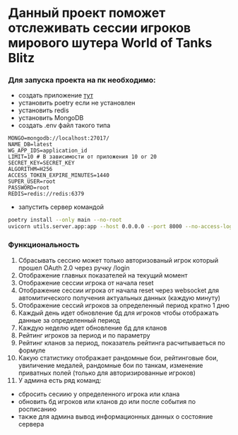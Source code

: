 # Данный проект поможет отслеживать сессии игроков мирового шутера World of Tanks Blitz

### Для запуска проекта на пк необходимо:
- создать приложение [тут](https://developers.wargaming.net/)
- установить poetry если не установлен 
- установить redis
- установить MongoDB
- создать .env файл такого типа
``` .env
MONGO=mongodb://localhost:27017/
NAME_DB=latest
WG_APP_IDS=application_id
LIMIT=10 # В зависимости от приложения 10 or 20
SECRET_KEY=SECRET_KEY
ALGORITHM=H256
ACCESS_TOKEN_EXPIRE_MINUTES=1440
SUPER_USER=root
PASSWORD=root
REDIS=redis://redis:6379
```
- запустить сервер командой
``` sh
poetry install --only main --no-root
uvicorn utils.server.app:app --host 0.0.0.0 --port 8000 --no-access-log
```
### Функциональность 
1. Сбрасывать сессию может только авторизованый игрок который прошел OAuth 2.0 через ручку /login
2. Отображение главных показателей на текущий момент
4. Отображение сессии игрока от начала reset 
5. Отображение сессии игрока от начала reset через websocket для автомитического получения актуальных данных (каждую минуту)
6. Отображение сессий игроков за определенный период кратно 1 дню
7. Каждый день идет обновление бд для игроков чтобы отображать данные за определенный период
8. Каждую неделю идет обновление бд для кланов 
9. Рейтинг игроков за период и по параметру
10. Рейтинг кланов за период, показатель рейтинга расчитываеться по формуле 
11. Какую статистику отображает рандомные бои, рейтинговые бои, увиличение медалей, рандомные бои по танкам, изменение приватных полей (только для авторизированные игроков)
12. У админа есть ряд команд: 
- сбросить сесиию у определенного игрока или клана
- обновить бд игроков или кланов до или после события по росписанию
- также для админа вывод информационных данных о состояние сервера